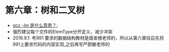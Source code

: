 # 第六章：树和二叉树


+ [gcc -lm 是什么意思？](https://blog.csdn.net/u013806814/article/details/49404565);
+ 强烈建议每个文件的ElemType分开定义，减少冲突
+ 2019.9.1: 考991 要求的数据结构教材是唐发根老师的，所以从第六章往后先将991上要求代码的内容实现,之后再写严蔚敏老师的

